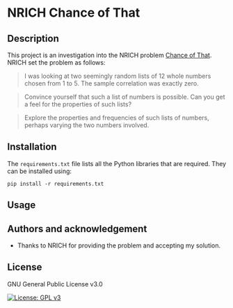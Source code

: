 # NRICH Chance of That

## Description

This project is an investigation into the NRICH problem [Chance of That](https://nrich.maths.org/7287). NRICH set the problem as follows:

> I was looking at two seemingly random lists of 12 whole numbers chosen from 1 to 5. The sample correlation was exactly zero.

> Convince yourself that such a list of numbers is possible. Can you get a feel for the properties of such lists?

> Explore the properties and frequencies of such lists of numbers, perhaps varying the two numbers involved.

## Installation

The `requirements.txt` file lists all the Python libraries that are required. They can be installed using:

```
pip install -r requirements.txt
```

## Usage

## Authors and acknowledgement

- Thanks to NRICH for providing the problem and accepting my solution.

## License

GNU General Public License v3.0

[![License: GPL v3](https://img.shields.io/badge/License-GPLv3-blue.svg)](https://www.gnu.org/licenses/gpl-3.0)
